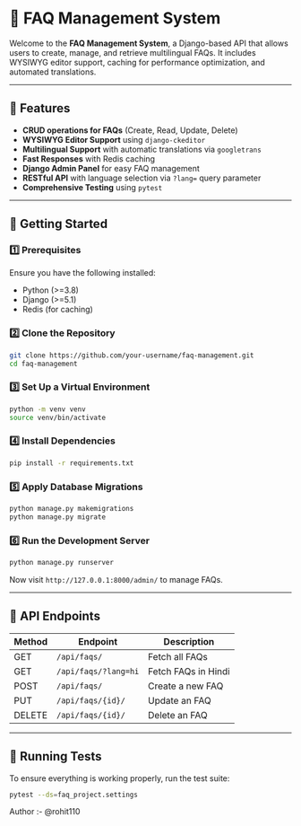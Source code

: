 # 📘 FAQ Management System

Welcome to the **FAQ Management System**, a Django-based API that allows users to create, manage, and retrieve multilingual FAQs. It includes WYSIWYG editor support, caching for performance optimization, and automated translations.

---

## 🌟 Features

- **CRUD operations for FAQs** (Create, Read, Update, Delete)
- **WYSIWYG Editor Support** using `django-ckeditor`
- **Multilingual Support** with automatic translations via `googletrans`
- **Fast Responses** with Redis caching
- **Django Admin Panel** for easy FAQ management
- **RESTful API** with language selection via `?lang=` query parameter
- **Comprehensive Testing** using `pytest`

---

## 🚀 Getting Started

### 1️⃣ Prerequisites
Ensure you have the following installed:
- Python (>=3.8)
- Django (>=5.1)
- Redis (for caching)

### 2️⃣ Clone the Repository
```bash
git clone https://github.com/your-username/faq-management.git
cd faq-management
```

### 3️⃣ Set Up a Virtual Environment
```bash
python -m venv venv
source venv/bin/activate  
```

### 4️⃣ Install Dependencies
```bash
pip install -r requirements.txt
```

### 5️⃣ Apply Database Migrations
```bash
python manage.py makemigrations
python manage.py migrate
```

### 6️⃣ Run the Development Server
```bash
python manage.py runserver
```
Now visit `http://127.0.0.1:8000/admin/` to manage FAQs.

---

## 📌 API Endpoints

| Method | Endpoint        | Description |
|--------|----------------|-------------|
| GET    | `/api/faqs/`   | Fetch all FAQs |
| GET    | `/api/faqs/?lang=hi` | Fetch FAQs in Hindi |
| POST   | `/api/faqs/`   | Create a new FAQ |
| PUT    | `/api/faqs/{id}/` | Update an FAQ |
| DELETE | `/api/faqs/{id}/` | Delete an FAQ |



---


## 🧪 Running Tests
To ensure everything is working properly, run the test suite:
```bash
pytest --ds=faq_project.settings
```



Author :- @rohit110



